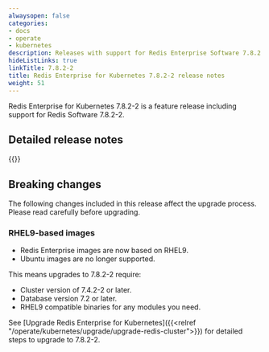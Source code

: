 ```yaml
---
alwaysopen: false
categories:
- docs
- operate
- kubernetes
description: Releases with support for Redis Enterprise Software 7.8.2
hideListLinks: true
linkTitle: 7.8.2-2
title: Redis Enterprise for Kubernetes 7.8.2-2 release notes
weight: 51
---
```


Redis Enterprise for Kubernetes 7.8.2-2 is a feature release including support for Redis Software 7.8.2-2.

## Detailed release notes

{{<table-children columnNames="Version&nbsp;(Release&nbsp;date)&nbsp;,Major changes" columnSources="LinkTitle,Description" enableLinks="LinkTitle">}}

## Breaking changes

The following changes included in this release affect the upgrade process. Please read carefully before upgrading.

### RHEL9-based images

- Redis Enterprise images are now based on RHEL9.
- Ubuntu images are no longer supported.

This means upgrades to 7.8.2-2 require:

- Cluster version of 7.4.2-2 or later.
- Database version 7.2 or later.
- RHEL9 compatible binaries for any modules you need.

See [Upgrade Redis Enterprise for Kubernetes]({{<relref "/operate/kubernetes/upgrade/upgrade-redis-cluster">}}) for detailed steps to upgrade to 7.8.2-2.

